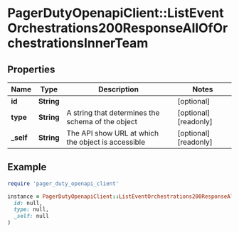 # PagerDutyOpenapiClient::ListEventOrchestrations200ResponseAllOfOrchestrationsInnerTeam

## Properties

| Name | Type | Description | Notes |
| ---- | ---- | ----------- | ----- |
| **id** | **String** |  | [optional] |
| **type** | **String** | A string that determines the schema of the object | [optional][readonly] |
| **_self** | **String** | The API show URL at which the object is accessible | [optional][readonly] |

## Example

```ruby
require 'pager_duty_openapi_client'

instance = PagerDutyOpenapiClient::ListEventOrchestrations200ResponseAllOfOrchestrationsInnerTeam.new(
  id: null,
  type: null,
  _self: null
)
```

